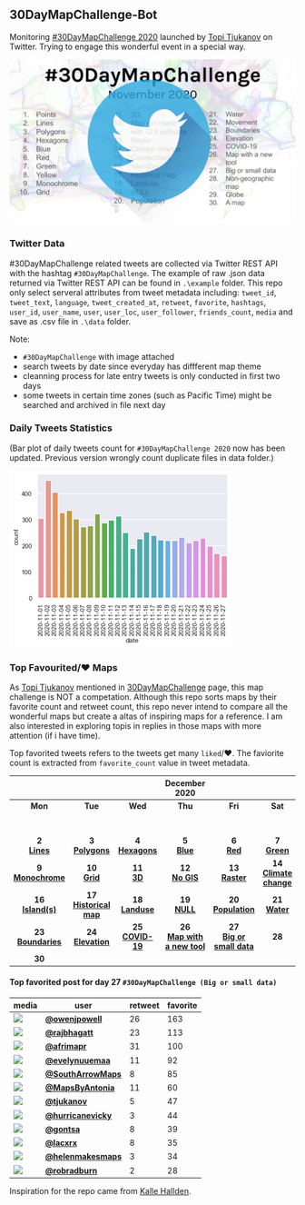 ## 30DayMapChallenge-Bot
Monitoring [#30DayMapChallenge 2020](https://github.com/tjukanovt/30DayMapChallenge) launched by [Topi Tjukanov](https://twitter.com/tjukanov) on Twitter. Trying to engage this wonderful event in a special way. 

![images](./graphs/map_challenge_2020_bot.jpg)

### Twitter Data
#30DayMapChallenge related tweets are collected via Twitter REST API with the hashtag `#30DayMapChallenge`. The example of raw .json data returned via Twitter REST API can be found in `.\example` folder. This repo only select serveral attributes from tweet metadata including: `tweet_id`, `tweet_text`, `language`, `tweet_created_at`, `retweet`, `favorite`, `hashtags`, `user_id`, `user_name`, `user`, `user_loc`, `user_follower`, `friends_count`, `media` and save as .csv file in `.\data` folder.

Note:
-  `#30DayMapChallenge` with image attached
- search tweets by date since everyday has diffferent map theme
- cleanning process for late entry tweets is only conducted in first two days
- some tweets in certain time zones (such as Pacific Time) might be searched and archived in file next day

### Daily Tweets Statistics
(Bar plot of daily tweets count for `#30DayMapChallenge 2020` now has been updated. Previous version wrongly count duplicate files in data folder.)

![images](./graphs/maps_count.png)

### Top Favourited/:heart: Maps

As [Topi Tjukanov](https://twitter.com/tjukanov) mentioned in [30DayMapChallenge](https://github.com/tjukanovt/30DayMapChallenge) page, this map challenge is NOT a competation. Although this repo sorts maps by their favorite count and retweet count, this repo never intend to compare all the wonderful maps but create a altas of inspiring maps for a reference. I am also interested in exploring topis in replies in those maps with more attention (if i have time).

Top favorited tweets refers to the tweets get many `liked`/:heart:. The faviorite count is extracted from `favorite_count` value in tweet metadata.

| |||December 2020||| |
|:---:|:---:|:---:|:---:|:---:|:---:|:---:|
| **Mon** | **Tue** | **Wed** | **Thu** | **Fri** | **Sat** | **Sun** |
|     |     |     |     |     |     | **1** <br/>**[Points](day1.md)**|
| **2** <br/>**[Lines](day2.md)**   |**3** <br/>**[Polygons](day3.md)**   |**4** <br/>**[Hexagons](day4.md)**    | **5** <br/>**[Blue](day05_Blue.md)**   | **6** <br/>**[Red](day06_Red.md)**   | **7** <br/>**[Green](day07_Green.md)**  | **8** <br/>**[Yellow](day08_Yellow.md)**  |
| **9** <br/>**[Monochrome](day09_Monochrome.md)** | **10** <br/>**[Grid](day10_Grid.md)**  | **11** <br/>**[3D](day11_3D.md)**  | **12** <br/>**[No GIS](day12_Map%20not%20made%20with%20GIS%20software.md)**  | **13** <br/>**[Raster](day13_Raster.md)**  | **14** <br/>**[Climate change](day14_Climate%20change.md)**  |  **15** <br/>**[Connections](day15_Connections.md)**  |
|  **16** <br/>**[Island(s)](day16_Island(s).md)**  |   **17** <br/>**[Historical map](day17_Historical%20map.md)**   |  **18** <br/>**[Landuse](day18_Landuse.md)**    |   **19** <br/>**[NULL](day19_NULL.md)**   |   **20** <br/> **[Population](day20_Population.md)**  |   **21** <br/> **[Water](day21_Water.md)**  |  **22** <br/>**[Movement](day22_Movement.md)**    |
|   **23** <br/>**[Boundaries](day23_Boundaries.md)**   |   **24** <br/>**[Elevation](day24_Elevation.md)**   |   **25** <br/>**[COVID-19](day25_COVID-19.md)**   |   **26** <br/>**[Map with a new tool](day26_Map%20with%20a%20new%20tool.md)**   |   **27** <br/>**[Big or small data](day27_Big%20or%20small%20data.md)**   |   **28** <br/>   |  **29** <br/>    |
|  **30** <br/>    |     |     |     |     |     |     |

<!-- - **[Maps for Day 1 `#30DayMapChallenge (Points)`](day1.md)** (include late entry)

- **[Maps for Day 2 `#30DayMapChallenge (Lines)`](day2.md)** (exclude late entry)

- **[Maps for Day 3 `#30DayMapChallenge (Polygons)`](day3.md)**

- **[Maps for Day 4 `#30DayMapChallenge (Hexagons)`](day4.md)**

- **[Maps for Day 5 `#30DayMapChallenge (Blue)`](day05_Blue.md)**

- **[Maps for Day 6 `#30DayMapChallenge (Red)`](day06_Red.md)**

- **[Maps for Day 7 `#30DayMapChallenge (Green)`](day07_Green.md)**

- **[Maps for Day 8 `#30DayMapChallenge (Yellow)`](day08_Yellow.md)**

- **[Maps for Day 9 `#30DayMapChallenge (Monochrome)`](day09_Monochrome.md)**

- **[Maps for Day 10 `#30DayMapChallenge (Grid)`](day10_Grid.md)**

- **[Maps for Day 11 `#30DayMapChallenge (3D)`](day11_3D.md)**

- **[Maps for Day 12 `#30DayMapChallenge (Map not made with GIS software)`](day12_Map%20not%20made%20with%20GIS%20software.md)**

- **[Maps for Day 13 `#30DayMapChallenge (Raster)`](day13_Raster.md)**

- **[Maps for Day 14 `#30DayMapChallenge (Climate change)`](day14_Climate%20change.md)**

- **[Maps for Day 15 `#30DayMapChallenge (Connections)`](day15_Connections.md)**
 -->

#### Top favorited post for day 27 `#30DayMapChallenge (Big or small data)`
| media                                                                                        | user                                                                            |   retweet |   favorite |
|----------------------------------------------------------------------------------------------|---------------------------------------------------------------------------------|-----------|------------|
| ![](http://pbs.twimg.com/ext_tw_video_thumb/1332254853062647809/pu/img/QZr-OMqyha4HIa3p.jpg) | **[@owenjpowell](https://twitter.com/twitter/statuses/1332254965197369344)**    |        26 |        163 |
| ![](http://pbs.twimg.com/media/En2IVDqUwAAKKqx.jpg)                                          | **[@rajbhagatt](https://twitter.com/twitter/statuses/1332371852333760512)**     |        23 |        113 |
| ![](http://pbs.twimg.com/media/En04Yz6WMAEq3oK.png)                                          | **[@afrimapr](https://twitter.com/twitter/statuses/1332284210430750721)**       |        31 |        100 |
| ![](http://pbs.twimg.com/media/En0CtKzXEAIGmIS.jpg)                                          | **[@evelynuuemaa](https://twitter.com/twitter/statuses/1332224459223298048)**   |        11 |         92 |
| ![](http://pbs.twimg.com/media/En0kkRNVgAI6WGK.jpg)                                          | **[@SouthArrowMaps](https://twitter.com/twitter/statuses/1332261283530371072)** |         8 |         85 |
| ![](http://pbs.twimg.com/media/En1wilfW4AIzMef.jpg)                                          | **[@MapsByAntonia](https://twitter.com/twitter/statuses/1332344807998500864)**  |        11 |         60 |
| ![](http://pbs.twimg.com/media/En1gQCMXIAUUaw9.jpg)                                          | **[@tjukanov](https://twitter.com/twitter/statuses/1332327637470113794)**       |         5 |         47 |
| ![](http://pbs.twimg.com/media/En3Yv6UW4AEzxVF.jpg)                                          | **[@hurricanevicky](https://twitter.com/twitter/statuses/1332459394341228545)** |         3 |         44 |
| ![](http://pbs.twimg.com/media/En3XjLWWMAI6ddK.png)                                          | **[@gontsa](https://twitter.com/twitter/statuses/1332459258496102406)**         |         8 |         39 |
| ![](http://pbs.twimg.com/media/Enz8Sy-XMAAJY6D.jpg)                                          | **[@lacxrx](https://twitter.com/twitter/statuses/1332217342990946304)**         |         8 |         35 |
| ![](http://pbs.twimg.com/media/En2lp2-XYAMn0dv.jpg)                                          | **[@helenmakesmaps](https://twitter.com/twitter/statuses/1332404051590459393)** |         3 |         34 |
| ![](http://pbs.twimg.com/media/EnxmDrpW4AMXKdF.jpg)                                          | **[@robradburn](https://twitter.com/twitter/statuses/1332218348264849408)**     |         2 |         28 |
 



Inspiration for the repo came from [Kalle Hallden](https://www.youtube.com/channel/UCWr0mx597DnSGLFk1WfvSkQ).